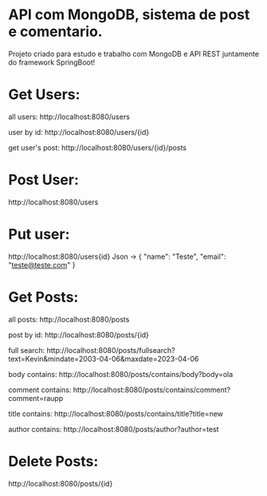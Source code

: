 # API com MongoDB, sistema de post e comentario.

Projeto criado para estudo e trabalho com MongoDB e API REST juntamente do framework SpringBoot!

<p align="left">
 
# Get Users:

all users:
http://localhost:8080/users

user by id:
http://localhost:8080/users/{id}

get user's post:
http://localhost:8080/users/{id}/posts

# Post User:
http://localhost:8080/users

# Put user:
http://localhost:8080/users{id}
Json -> 
{
 "name": "Teste",
 "email": "teste@teste.com"
} 


# Get Posts:

all posts:
http://localhost:8080/posts

post by id:
http://localhost:8080/posts/{id}

full search:
http://localhost:8080/posts/fullsearch?text=Kevin&mindate=2003-04-06&maxdate=2023-04-06
</p>

body contains:
http://localhost:8080/posts/contains/body?body=ola

comment contains:
http://localhost:8080/posts/contains/comment?comment=raupp

title contains:
http://localhost:8080/posts/contains/title?title=new

author contains:
http://localhost:8080/posts/author?author=test

# Delete Posts: 
http://localhost:8080/posts/{id}
